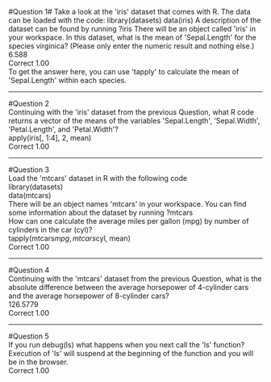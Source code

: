 #Question 1#
Take a look at the 'iris' dataset that comes with R. The data can be loaded with the code:
library(datasets)
data(iris)
A description of the dataset can be found by running
?iris
There will be an object called 'iris' in your workspace. In this dataset, what is the mean of 'Sepal.Length' for the species virginica? (Please only enter the numeric result and nothing else.)  
6.588	 
Correct	1.00  
To get the answer here, you can use 'tapply' to calculate the mean of 'Sepal.Length' within each species. 
  
---
#Question 2  
Continuing with the 'iris' dataset from the previous Question, what R code returns a vector of the means of the variables 'Sepal.Length', 'Sepal.Width', 'Petal.Length', and 'Petal.Width'?  
apply(iris[, 1:4], 2, mean)	  
Correct	1.00  
  
---
#Question 3  
Load the 'mtcars' dataset in R with the following code  
library(datasets)  
data(mtcars)  
There will be an object names 'mtcars' in your workspace. You can find some information about the dataset by running
?mtcars  
How can one calculate the average miles per gallon (mpg) by number of cylinders in the car (cyl)?  
tapply(mtcars$mpg, mtcars$cyl, mean)	  
Correct	1.00  
  
---
#Question 4  
Continuing with the 'mtcars' dataset from the previous Question, what is the absolute difference between the average horsepower of 4-cylinder cars and the average horsepower of 8-cylinder cars?  
126.5779	  
Correct	1.00  
  
---
#Question 5  
If you run debug(ls)   what happens when you next call the 'ls' function?    
Execution of 'ls' will suspend at the beginning of the function and you will be in the browser.    
Correct	1.00  
  
